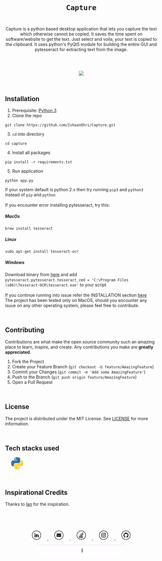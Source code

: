 <code>
  <h1 align="center">Capture</h1>
</code>
<p align="center">
  Capture is a python based desktop application that lets you capture the text which otherwise cannot be copied. It saves the time spent on software/website to get the text. Just select and voila, your text is copied to the clipboard. It uses python's PyQt5 module for building the entire GUI and pytesseract for extracting text from the image.
</p>
<br>
<br>

<p  align="center"><img width="1000" src = "https://github.com/IshaanOhri/Capture/blob/master/Capture.gif"></p>

<br>

## Installation
1. Prerequisite: [Python 3](https://www.python.org/downloads/)
2. Clone the repo
```
git clone https://github.com/IshaanOhri/Capture.git
```
3. `cd` into directory
```
cd capture
```
4. Install all packages
```
pip install -r requirements.txt
```
5. Run application
```
python app.py
```
If your system default is python 2.x then try running `pip3` and `python3` instead of `pip` and `python`
<br><br>
If you encounter error installing pytesseract, try this:
##### MacOs
```
brew install tesseract
```
##### Linux
```
sudo apt-get install tesseract-ocr
```
##### Windows
Download binary from [here](https://github.com/UB-Mannheim/tesseract/wiki) and add `pytesseract.pytesseract.tesseract_cmd = 'C:\Program Files (x86)\Tesseract-OCR\tesseract.exe'` to your script
<br><br>
If you continue running into issue refer the INSTALLATION section [here](https://pypi.org/project/pytesseract/)
<br>
The project has been tested only on MacOS, should you encounter any isuue on any other operating system, please feel free to contribute.

<br>

## Contributing

Contributions are what make the open source community such an amazing place to learn, inspire, and create. Any contributions you make are **greatly appreciated**.

1. Fork the Project
2. Create your Feature Branch (`git checkout -b feature/AmazingFeature`)
3. Commit your Changes (`git commit -m 'Add some AmazingFeature'`)
4. Push to the Branch (`git push origin feature/AmazingFeature`)
5. Open a Pull Request

<br>

## License
The project is distributed under the MIT License. See [LICENSE](https://github.com/IshaanOhri/Capture/blob/master/LICENSE) for more information.

<br>

## Tech stacks used
<p>
  <img src="https://github.com/IshaanOhri/IshaanOhri/blob/master/assets/python.png" height=40 hspace=20>
</p>

<br>

## Inspirational Credits
Thanks to [Ian](https://github.com/ianzhao05) for the inspiration.

<br>
<br>
<br>

<p align="center">
  <a href="https://www.linkedin.com/in/ishaanohri/">
    <img src="https://github.com/IshaanOhri/IshaanOhri/blob/master/assets/linkedin.png" width="30" height="30" hspace="20">
  </a>

  <a href="mailto:ishaan99ohri@gmail.com">
    <img src="https://github.com/IshaanOhri/IshaanOhri/blob/master/assets/mail.png" width="30" height="30" hspace="20">
  </a>

  <a href="https://stackoverflow.com/users/11712463/ishaan-ohri">
    <img src="https://github.com/IshaanOhri/IshaanOhri/blob/master/assets/stackoverflow.png" width="30" height="30" hspace="20">
  </a>

  <a href="https://www.instagram.com/ohri_8/">
    <img src="https://github.com/IshaanOhri/IshaanOhri/blob/master/assets/instagram.png" width="30" height="30" hspace="20">
  </a>

  <a href="https://github.com/IshaanOhri">
    <img src="https://github.com/IshaanOhri/IshaanOhri/blob/master/assets/github.png" width="30" height="30" hspace="20">
  </a>
</p>
  
<p align="center">
  <a href="https://github.com/IshaanOhri">
    <img src="https://github.com/IshaanOhri/IshaanOhri/blob/master/assets//ishaan.gif" width="300">
  </a>
</p>
